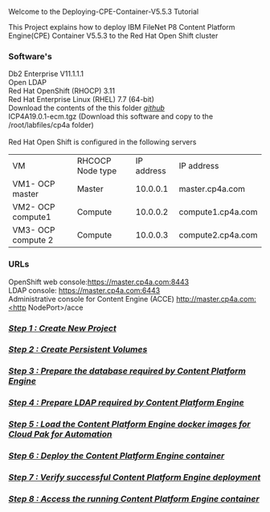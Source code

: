 Welcome to the Deploying-CPE-Container-V5.5.3 Tutorial

This Project explains how to deploy IBM FileNet P8 Content Platform Engine(CPE) Container V5.5.3 to the Red Hat Open Shift cluster

### Software's

Db2 Enterprise V11.1.1.1<br/>
Open LDAP<br/>
Red Hat OpenShift (RHOCP) 3.11<br/>
Red Hat Enterprise Linux (RHEL) 7.7 (64-bit)<br/>
Download the contents of the this folder *[github](https://github.com/vuppalaravikanth/Deploying-CPE-Container-V5.5.3)*<br/>
ICP4A19.0.1-ecm.tgz (Download this software and copy to the /root/labfiles/cp4a folder)
<br/><br/>
Red Hat Open Shift is configured in the following servers
<table>
  <tr><td>VM</td><td>RHCOCP Node type</td><td>IP address</td><td>IP address</td></tr>
  <tr><td>VM1- OCP master</td><td>Master</td><td>10.0.0.1</td><td>master.cp4a.com</td></tr>
  <tr><td>VM2- OCP compute1</td><td>Compute</td><td>10.0.0.2</td><td>compute1.cp4a.com</td></tr>
  <tr><td>VM3- OCP compute 2</td><td>Compute</td><td>10.0.0.3</td><td>compute2.cp4a.com</td></tr>  
</table>

### URLs
OpenShift web console:https://master.cp4a.com:8443<br/>
LDAP console: https://master.cp4a.com:6443<br/>
Administrative console for Content Engine (ACCE)
http://master.cp4a.com:<http NodePort>/acce<br/>

### *[Step 1 : Create New Project](NewProject.md)*
  
### *[Step 2 : Create Persistent Volumes](CreatePersistentVolumes.md)*
  
### *[Step 3 : Prepare the database required by Content Platform Engine](CreateDatabase.md)*
  
### *[Step 4 : Prepare LDAP required by Content Platform Engine](LDAP.md)*
  
### *[Step 5 : Load the Content Platform Engine docker images for Cloud Pak for Automation](LoadCPEDockerImage.md)*
  
### *[Step 6 : Deploy the Content Platform Engine container](DeployCPEDockerContainer.md)*

### *[Step 7 : Verify successful Content Platform Engine deployment](VerifyInstallation.md)*

### *[Step 8 : Access the running Content Platform Engine container](AccessCPEContainer.md)*  
  

